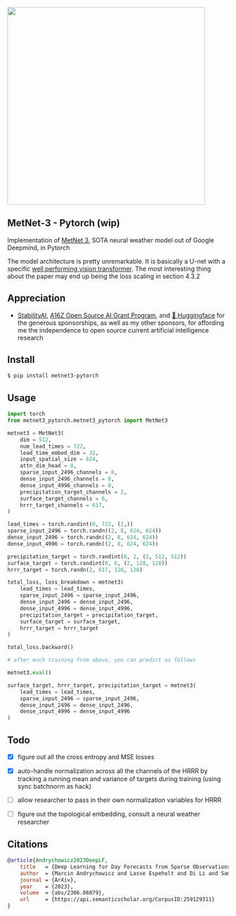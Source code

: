 <img src="./metnet3.png" width="450px"></img>

## MetNet-3 - Pytorch (wip)

Implementation of <a href="https://blog.research.google/2023/11/metnet-3-state-of-art-neural-weather.html">MetNet 3</a>, SOTA neural weather model out of Google Deepmind, in Pytorch

The model architecture is pretty unremarkable. It is basically a U-net with a specific <a href="https://arxiv.org/abs/2204.01697">well performing vision transformer</a>. The most interesting thing about the paper may end up being the loss scaling in section 4.3.2

## Appreciation

- <a href="https://stability.ai/">StabilityAI</a>, <a href="https://a16z.com/supporting-the-open-source-ai-community/">A16Z Open Source AI Grant Program</a>, and <a href="https://huggingface.co/">🤗 Huggingface</a> for the generous sponsorships, as well as my other sponsors, for affording me the independence to open source current artificial intelligence research

## Install

```bash
$ pip install metnet3-pytorch
```

## Usage

```python
import torch
from metnet3_pytorch.metnet3_pytorch import MetNet3

metnet3 = MetNet3(
    dim = 512,
    num_lead_times = 722,
    lead_time_embed_dim = 32,
    input_spatial_size = 624,
    attn_dim_head = 8,
    sparse_input_2496_channels = 8,
    dense_input_2496_channels = 8,
    dense_input_4996_channels = 8,
    precipitation_target_channels = 2,
    surface_target_channels = 6,
    hrrr_target_channels = 617,
)

lead_times = torch.randint(0, 722, (2,))
sparse_input_2496 = torch.randn((2, 8, 624, 624))
dense_input_2496 = torch.randn((2, 8, 624, 624))
dense_input_4996 = torch.randn((2, 8, 624, 624))

precipitation_target = torch.randint(0, 2, (2, 512, 512))
surface_target = torch.randint(0, 6, (2, 128, 128))
hrrr_target = torch.randn(2, 617, 128, 128)

total_loss, loss_breakdown = metnet3(
    lead_times = lead_times,
    sparse_input_2496 = sparse_input_2496,
    dense_input_2496 = dense_input_2496,
    dense_input_4996 = dense_input_4996,
    precipitation_target = precipitation_target,
    surface_target = surface_target,
    hrrr_target = hrrr_target
)

total_loss.backward()

# after much training from above, you can predict as follows

metnet3.eval()

surface_target, hrrr_target, precipitation_target = metnet3(
    lead_times = lead_times,
    sparse_input_2496 = sparse_input_2496,
    dense_input_2496 = dense_input_2496,
    dense_input_4996 = dense_input_4996
)

```

## Todo

- [x] figure out all the cross entropy and MSE losses
- [x] auto-handle normalization across all the channels of the HRRR by tracking a running mean and variance of targets during training (using sync batchnorm as hack)

- [ ] allow researcher to pass in their own normalization variables for HRRR
- [ ] figure out the topological embedding, consult a neural weather researcher

## Citations

```bibtex
@article{Andrychowicz2023DeepLF,
    title   = {Deep Learning for Day Forecasts from Sparse Observations},
    author  = {Marcin Andrychowicz and Lasse Espeholt and Di Li and Samier Merchant and Alexander Merose and Fred Zyda and Shreya Agrawal and Nal Kalchbrenner},
    journal = {ArXiv},
    year    = {2023},
    volume  = {abs/2306.06079},
    url     = {https://api.semanticscholar.org/CorpusID:259129311}
}
```
